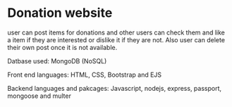 # Donation website 
 user can post items for donations and other users can check them and like a item if they are interested or dislike it if they are not. 
Also user can delete their own post once it is not available. 

Datbase used: MongoDB (NoSQL) 


Front end languages: HTML, CSS, Bootstrap and EJS 



Backend languages and pakcages: Javascript, nodejs, express, passport, mongoose and multer

